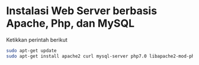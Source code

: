 # Instalasi Web Server berbasis Apache, Php, dan MySQL

Ketikkan perintah berikut

```bash
sudo apt-get update
sudo apt-get install apache2 curl mysql-server php7.0 libapache2-mod-php php7.0-mcrypt php7.0-mysql php7.0-cli
```